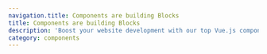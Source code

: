 ```yaml
---
navigation.title: Components are building Blocks
title: Components are building Blocks
description: 'Boost your website development with our top Vue.js components, designed to enhance your stunning websites.'
category: components
---
```


<ComponentGallery />
